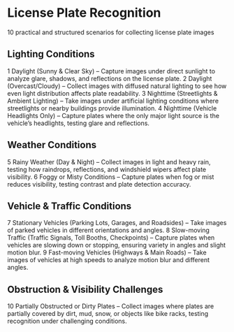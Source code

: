 # License Plate Recognition
10 practical and structured scenarios for collecting license plate images

## Lighting Conditions
1 Daylight (Sunny & Clear Sky) – Capture images under direct sunlight to analyze glare, shadows, and reflections on the license plate.
2 Daylight (Overcast/Cloudy) – Collect images with diffused natural lighting to see how even light distribution affects plate readability.
3 Nighttime (Streetlights & Ambient Lighting) – Take images under artificial lighting conditions where streetlights or nearby buildings provide illumination.
4 Nighttime (Vehicle Headlights Only) – Capture plates where the only major light source is the vehicle’s headlights, testing glare and reflections.

## Weather Conditions
5 Rainy Weather (Day & Night) – Collect images in light and heavy rain, testing how raindrops, reflections, and windshield wipers affect plate visibility.
6 Foggy or Misty Conditions – Capture plates when fog or mist reduces visibility, testing contrast and plate detection accuracy.

## Vehicle & Traffic Conditions
7 Stationary Vehicles (Parking Lots, Garages, and Roadsides) – Take images of parked vehicles in different orientations and angles.
8 Slow-moving Traffic (Traffic Signals, Toll Booths, Checkpoints) – Capture plates when vehicles are slowing down or stopping, ensuring variety in angles and slight motion blur.
9 Fast-moving Vehicles (Highways & Main Roads) – Take images of vehicles at high speeds to analyze motion blur and different angles.

## Obstruction & Visibility Challenges
10 Partially Obstructed or Dirty Plates – Collect images where plates are partially covered by dirt, mud, snow, or objects like bike racks, testing recognition under challenging conditions.
